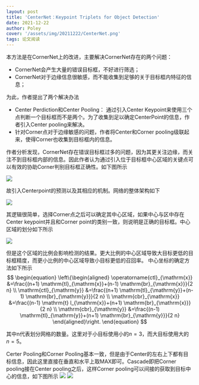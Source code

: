 ```yaml
---
layout: post
title: 'CenterNet：Keypoint Triplets for Object Detection'
date: 2021-12-22
author: Poley
cover: '/assets/img/20211222/CenterNet.png'
tags: 论文阅读
---
```


本方法是在CornerNet上的改进，主要解决CornerNet存在的两个问题：
+ CornerNet会产生大量的错误目标框，不好进行筛选；
+ CornerNet对于边缘信息很敏感，而不能收集到足够的关于目标框内特征的信息；

为此，作者提出了两个解决办法
+ Center Perdiction和Center Pooling： 通过引入Center Keypoint来使用三个点判断一个目标框而不是两个。为了收集到足以确定CenterPoint的信息，作者引入Center pooling来解决。
+ 针对Corner点对于边缘敏感的问题，作者将Center和Corner pooling级联起来，使得Corner也收集到目标框内的信息。

作者分析发现，CornerNet存在错误目标框过多的问题，因为其更关注边缘，而关注不到目标框内部的信息。因此作者认为通过引入位于目标框中心区域的关键点可以有效的协助Corner判别目标框正确性。如下图所示

![](/assets/img/20211222/CenterNetF1.png)

故引入Centerpoint的预测以及其相应的机制。网络的整体架构如下

![](/assets/img/20211222/CenterNetF2.png)

其逻辑很简单，选择Corner点之后可以确定其中心区域，如果中心与区中存在Center keypoint并且和Corner point的类别一致，则说明是正确的目标框。中心区域的划分如下所示

![](/assets/img/20211222/CenterNetF3.png)

但是这个区域的比例会影响检测的结果。更大比例的中心区域导致大目标更低的目标框精度，而更小比例的中心区域导致小目标更低的召回率。
中心坐标的确定方法如下所示
$$
\begin{equation}
\left\{\begin{aligned}
\operatorname{ctl}_{\mathrm{x}} &=\frac{(n+1) \mathrm{tl}_{\mathrm{x}}+(n-1) \mathrm{br}_{\mathrm{x}}}{2 n} \\
\mathrm{ctl}_{\mathrm{y}} &=\frac{(n+1) \mathrm{tl}_{\mathrm{y}}+(n-1) \mathrm{br}_{\mathrm{y}}}{2 n} \\
\mathrm{cbr}_{\mathrm{x}} &=\frac{(n-1) \mathrm{t} l_{\mathrm{x}}+(n+1) \mathrm{br}_{\mathrm{x}}}{2 n} \\
\mathrm{cbr}_{\mathrm{y}} &=\frac{(n-1) \mathrm{tl}_{\mathrm{y}}+(n+1) \mathrm{br}_{\mathrm{y}}}{2 n}
\end{aligned}\right.
\end{equation}
$$

其中n代表划分网格的数量。这里对于小目标使用小的$n=3$，而大目标使用大的$n=5$。

Certer Pooling和Corner Pooling基本一致，但是由于Center的左右上下都有目标信息，因此这里直接在垂直和水平上取MAX即可。Cascade即把Corner pooling接在Center pooling之后，这样Corner pooling可以间接的获取到目标中心的信息，如下图所示
![](/assets/img/20211222/CenterNetF4.png)
![](/assets/img/20211222/CenterNetF5.png)